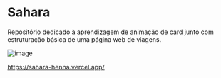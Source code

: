 # Sahara
Repositório dedicado à aprendizagem de animação de card junto com estruturação básica de uma página web de viagens.

![image](https://github.com/tamiressil/Sahara/assets/163886976/fcb11d9e-1f4d-4814-a77a-95e5d1b6511b)

https://sahara-henna.vercel.app/

